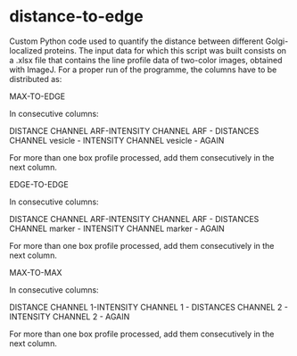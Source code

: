# distance-to-edge

Custom Python code used to quantify the distance between different Golgi-localized proteins. 
The input data for which this script was built consists on a .xlsx file that contains the line profile data of two-color images, obtained with ImageJ. 
For a proper run of the programme, the columns have to be distributed as: 

MAX-TO-EDGE

In consecutive columns:

DISTANCE CHANNEL ARF-INTENSITY CHANNEL ARF - DISTANCES CHANNEL vesicle - INTENSITY CHANNEL vesicle - AGAIN 

For more than one box profile processed, add them consecutively in the next column.


EDGE-TO-EDGE

In consecutive columns:


DISTANCE CHANNEL ARF-INTENSITY CHANNEL ARF - DISTANCES CHANNEL marker - INTENSITY CHANNEL marker - AGAIN 


For more than one box profile processed, add them consecutively in the next column.


MAX-TO-MAX

In consecutive columns: 

DISTANCE CHANNEL 1-INTENSITY CHANNEL 1 - DISTANCES CHANNEL 2 - INTENSITY CHANNEL 2 - AGAIN 



For more than one box profile processed, add them consecutively in the next column.
